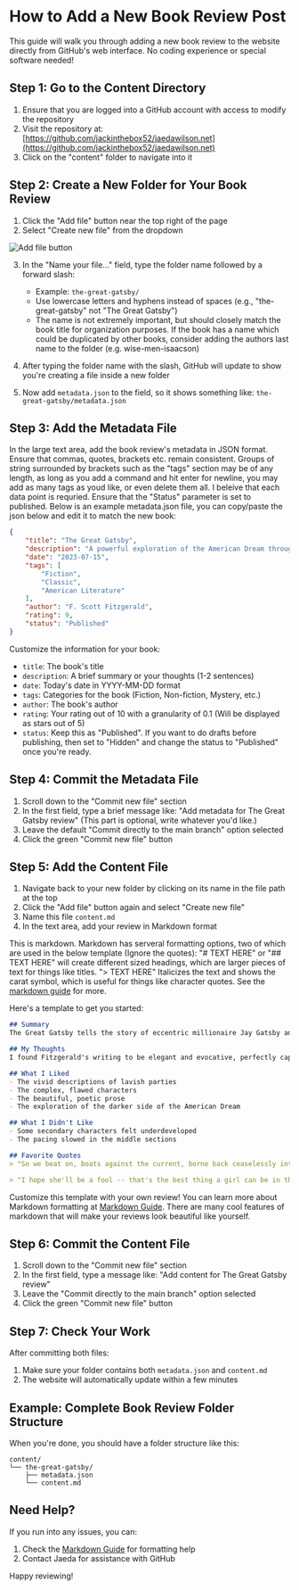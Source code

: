 # How to Add a New Book Review Post

This guide will walk you through adding a new book review to the website directly from GitHub's web interface. No coding experience or special software needed!

## Step 1: Go to the Content Directory

1. Ensure that you are logged into a GitHub account with access to modify the repository
2. Visit the repository at: [https://github.com/jackinthebox52/jaedawilson.net](https://github.com/jackinthebox52/jaedawilson.net) 
3. Click on the "content" folder to navigate into it

## Step 2: Create a New Folder for Your Book Review

1. Click the "Add file" button near the top right of the page
2. Select "Create new file" from the dropdown

![Add file button](https://i.imgur.com/KdqGYi1.png)

3. In the "Name your file..." field, type the folder name followed by a forward slash:
   - Example: `the-great-gatsby/` 
   - Use lowercase letters and hyphens instead of spaces (e.g., "the-great-gatsby" not "The Great Gatsby")
   - The name is not extremely important, but should closely match the book title for organization purposes. If the book has a name which could be duplicated by other books, consider adding the authors last name to the folder (e.g. wise-men-isaacson)

4. After typing the folder name with the slash, GitHub will update to show you're creating a file inside a new folder
5. Now add `metadata.json` to the field, so it shows something like: `the-great-gatsby/metadata.json`

## Step 3: Add the Metadata File

In the large text area, add the book review's metadata in JSON format. Ensure that commas, quotes, brackets etc. remain consistent. Groups of string surrounded by brackets such as the "tags" section may be of any length, as long as you add a command and hit enter for newline, you may add as many tags as youd like, or even delete them all. I beleive that each data point is requried. Ensure that the "Status" parameter is set to published. Below is an example metadata.json file, you can copy/paste the json below and edit it to match the new book:  

```json
{
    "title": "The Great Gatsby",
    "description": "A powerful exploration of the American Dream through the eyes of mysterious millionaire Jay Gatsby and his obsession with Daisy Buchanan.",
    "date": "2023-07-15",
    "tags": [
        "Fiction",
        "Classic",
        "American Literature"
    ],
    "author": "F. Scott Fitzgerald",
    "rating": 9,
    "status": "Published"
}
```

Customize the information for your book:
- `title`: The book's title
- `description`: A brief summary or your thoughts (1-2 sentences)
- `date`: Today's date in YYYY-MM-DD format
- `tags`: Categories for the book (Fiction, Non-fiction, Mystery, etc.)
- `author`: The book's author
- `rating`: Your rating out of 10 with a granularity of 0.1 (Will be displayed as stars out of 5)
- `status`: Keep this as "Published". If you want to do drafts before publishing, then set to "Hidden" and change the status to "Published" once you're ready.

## Step 4: Commit the Metadata File

1. Scroll down to the "Commit new file" section
2. In the first field, type a brief message like: "Add metadata for The Great Gatsby review" (This part is optional, write whatever you'd like.)
3. Leave the default "Commit directly to the main branch" option selected
4. Click the green "Commit new file" button

## Step 5: Add the Content File

1. Navigate back to your new folder by clicking on its name in the file path at the top
2. Click the "Add file" button again and select "Create new file"
3. Name this file `content.md`
4. In the text area, add your review in Markdown format

This is markdown. Markdown has serveral formatting options, two of which are used in the below template (Ignore the quotes):
"# TEXT HERE" or "## TEXT HERE" will create different sized headings, which are larger pieces of text for things like titles.
"> TEXT HERE" Italicizes the text and shows the carat symbol, which is useful for things like character quotes. See the [markdown guide](https://www.markdownguide.org/basic-syntax/) for more.

Here's a template to get you started:

```markdown
## Summary
The Great Gatsby tells the story of eccentric millionaire Jay Gatsby and his obsession with the beautiful Daisy Buchanan. Set in the Roaring Twenties, the novel explores themes of wealth, class, love, and the American Dream.

## My Thoughts
I found Fitzgerald's writing to be elegant and evocative, perfectly capturing the Jazz Age's extravagance and emptiness. Gatsby is a fascinating character whose tragic flaws make him both sympathetic and frustrating.

## What I Liked
- The vivid descriptions of lavish parties
- The complex, flawed characters
- The beautiful, poetic prose
- The exploration of the darker side of the American Dream

## What I Didn't Like
- Some secondary characters felt underdeveloped
- The pacing slowed in the middle sections

## Favorite Quotes
> "So we beat on, boats against the current, borne back ceaselessly into the past."

> "I hope she'll be a fool -- that's the best thing a girl can be in this world, a beautiful little fool."

```

Customize this template with your own review! You can learn more about Markdown formatting at [Markdown Guide](https://www.markdownguide.org/basic-syntax/). There are many cool features of markdown that will make your reviews look beautiful like yourself.

## Step 6: Commit the Content File

1. Scroll down to the "Commit new file" section
2. In the first field, type a message like: "Add content for The Great Gatsby review"
3. Leave the "Commit directly to the main branch" option selected
4. Click the green "Commit new file" button

## Step 7: Check Your Work

After committing both files:
1. Make sure your folder contains both `metadata.json` and `content.md`
2. The website will automatically update within a few minutes

## Example: Complete Book Review Folder Structure

When you're done, you should have a folder structure like this:

```
content/
└── the-great-gatsby/
    ├── metadata.json
    └── content.md
```

## Need Help?

If you run into any issues, you can:
1. Check the [Markdown Guide](https://www.markdownguide.org/cheat-sheet/) for formatting help
2. Contact Jaeda for assistance with GitHub

Happy reviewing!